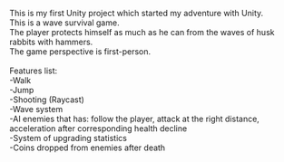This is my first Unity project which started my adventure with Unity.<br/>
This is a wave survival game.<br/>
The player protects himself as much as he can from the waves of husk rabbits with hammers.<br/>
The game perspective is first-person.<br/>
<br/>
Features list:<br/>
-Walk<br/>
-Jump<br/>
-Shooting (Raycast)<br/>
-Wave system<br/>
-AI enemies that has: follow the player, attack at the right distance, acceleration after corresponding health decline <br/>
-System of upgrading statistics <br/>
-Coins dropped from enemies after death <br/>
